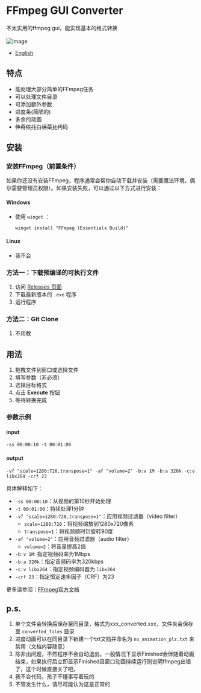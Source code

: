# FFmpeg GUI Converter
不太实用的ffmpeg gui，能实现基本的格式转换
<br><br>
![image](https://github.com/user-attachments/assets/65b4883c-c227-4119-8872-695ea72b7bdb)

- [English](README_en.md)

## 特点

- 能处理大部分简单的FFmpeg任务
- 可以处理文件目录
- 可添加额外参数
- 进度条(简陋的)
- 多余的动画
- ~~传奇依托白话菜比代码~~

## 安装

### 安装FFmpeg（前置条件）

如果你还没有安装FFmpeg，程序通常会帮你自动下载并安装（需要魔法环境，偶尔需要管理员权限）。如果安装失败，可以通过以下方式进行安装：
#### Windows
- 使用 `winget` ：
  ```shell
  winget install "FFmpeg (Essentials Build)"
  ```
#### Linux
 - 我不会
### 方法一：下载预编译的可执行文件

1. 访问 [Releases 页面](../../releases)
2. 下载最新版本的 `.exe` 程序
3. 运行程序

### 方法二：Git Clone

1. 不用教

## 用法

1. 拖拽文件到窗口或选择文件
2. 填写参数（非必须） 
3. 选择目标格式
4. 点击 **Execute** 按钮
5. 等待转换完成

### 参数示例

#### input
```shell
-ss 00:00:10 -t 00:01:00
```
#### output
```shell
-vf "scale=1280:720,transpose=1" -af "volume=2" -b:v 1M -b:a 320k -c:v libx264 -crf 23
```
具体解释如下：
- `-ss 00:00:10`：从视频的第10秒开始处理
- `-t 00:01:00`：持续处理1分钟
- `-vf "scale=1280:720,transpose=1"`：应用视频过滤器（video filter）
  - `scale=1280:720`：将视频缩放到1280x720像素
  - `transpose=1`：将视频顺时针旋转90度
- `-af "volume=2"`：应用音频过滤器（audio filter）
  - `volume=2`：将音量提高2倍
- `-b:v 1M`: 指定视频码率为1Mbps
- `-b:a 320k`：指定音频码率为320kbps
- `-c:v libx264`：指定视频编码器为 `libx264`
- `-crf 23`：指定恒定速率因子（CRF）为23

更多请参阅：[FFmpeg官方文档](https://ffmpeg.org/ffmpeg.html)

## p.s.

1. 单个文件会转换后保存至同目录，格式为xxx_converted.xxx，文件夹会保存至 `converted_files` 目录
2. 进度动画可以在同目录下新建一个txt文档并命名为 `no_animation_plz.txt` 来禁用（文档内容随意）
3. 除非出问题，不然程序不会自动退出。一般情况下显示Finished会伴随着动画结束，如果执行后立即显示Finished且窗口动画持续运行则说明ffmpeg出错了，这个时候直接关了吧。
4. 我不会代码，孩子不懂事写着玩的
5. 不管发生什么，请尽可能认为这是正常的

